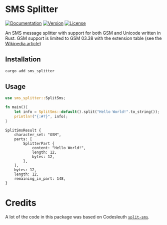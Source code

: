 # SMS Splitter

[![Documentation](https://img.shields.io/badge/docs-0.1.7-4d76ae?style=for-the-badge)](https://docs.rs/sms_splitter)
[![Version](https://img.shields.io/crates/v/sms_splitter?style=for-the-badge)](https://crates.io/crates/sms_splitter)
[![License](https://img.shields.io/crates/l/sms_splitter?style=for-the-badge)](https://crates.io/crates/sms_splitter)

An SMS message splitter with support for both GSM and Unicode written in Rust.
GSM support is limited to GSM 03.38 with the extension table (see the [Wikipedia article](https://en.wikipedia.org/wiki/GSM_03.38#GSM_7_bit_default_alphabet_and_extension_table_of_3GPP_TS_23.038_.2F_GSM_03.38))

## Installation

```bash
cargo add sms_splitter
```

## Usage

```rust
use sms_splitter::SplitSms;

fn main(){
    let info = SplitSms::default().split("Hello World!".to_string());
    println!("{:#?}", info);
}
```
<!-- out put -->
```text
SplitSmsResult {
    character_set: "GSM",
    parts: [
        SplitterPart {
            content: "Hello World!",
            length: 12,
            bytes: 12,
        },
    ],
    bytes: 12,
    length: 12,
    remaining_in_part: 148,
}
```

# Credits

A lot of the code in this package was based on Codesleuth [`split-sms`](https://github.com/Codesleuth/split-sms).